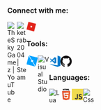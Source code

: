 ### Connect with me:

[<img align="left" alt="TheSkyGamez | YouTube" width="22px" src="https://cdn.jsdelivr.net/npm/simple-icons@v3/icons/youtube.svg" />][youtube]
[<img align="left" alt="ketrab2004 | Steam" width="22px" src="https://cdn.jsdelivr.net/npm/simple-icons@v3/icons/steam.svg" />][steam]
[<img align="left" alt="ketrab2004 | Roblox" width="22px" src="https://github.com/ketrab2004/ketrab2004/blob/master/roblox.png?raw=true" />][roblox]

<br />

### Tools:

[<img align="left" alt="Roblox Studio" width="26px" src="https://github.com/ketrab2004/ketrab2004/blob/master/roblox_studio.png?raw=true" />][robloxStudio]
[<img align="left" alt="Visual Studio" width="26px" src="https://cdn.jsdelivr.net/npm/simple-icons@3.4.1/icons/visualstudio.svg" />][vs]
[<img align="left" alt="Visual Studio Code" width="26px" src="https://raw.githubusercontent.com/github/explore/80688e429a7d4ef2fca1e82350fe8e3517d3494d/topics/visual-studio-code/visual-studio-code.png" />][vsc]
[<img align="left" alt="GitHub" width="26px" src="https://raw.githubusercontent.com/github/explore/78df643247d429f6cc873026c0622819ad797942/topics/github/github.png" />][github]

<br />

### Languages:

[<img align="left" alt="Lua" width="26px" src="https://cdn.jsdelivr.net/npm/simple-icons@3.4.1/icons/lua.svg" />][lua]
[<img align="left" alt="HTML5" width="26px" src="https://raw.githubusercontent.com/github/explore/80688e429a7d4ef2fca1e82350fe8e3517d3494d/topics/html/html.png" />][html5]
[<img align="left" alt="JavaScript" width="26px" src="https://raw.githubusercontent.com/github/explore/80688e429a7d4ef2fca1e82350fe8e3517d3494d/topics/javascript/javascript.png" />][javascript]
[<img align="left" alt="Css" width="26px" src="https://cdn.jsdelivr.net/npm/simple-icons@3.4.1/icons/css3.svg" />][css]

<br />
<br />

[website]: https://github.com/ketrab2004
[youtube]: https://www.youtube.com/channel/UCmMV_GjGKCHWn9T8frqS3nQ?view_as=subscriber
[roblox]: https://www.roblox.com/users/70888354/profile
[steam]: https://steamcommunity.com/id/The_Sky_Gamez/
[reddit]: https://www.reddit.com/user/ketrab2004

[robloxStudio]: https://www.roblox.com/create
[vs]: https://visualstudio.microsoft.com/
[vsc]: https://code.visualstudio.com/
[github]: https://github.com/ketrab2004

[html5]: https://ketrab2004.github.io/hangman/
[javascript]: https://ketrab2004.github.io/hangman/
[css]: https://ketrab2004.github.io/website/
[lua]: https://developer.roblox.com/en-us/api-reference/lua-docs/math
